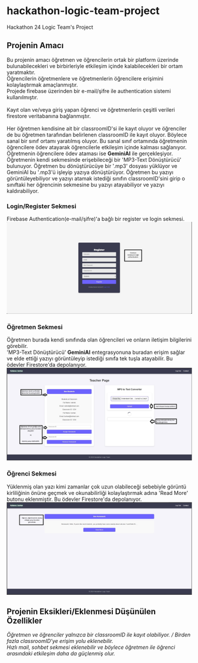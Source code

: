 # hackathon-logic-team-project
Hackathon 24 Logic Team's Project
## Projenin Amacı
Bu projenin amacı öğretmen ve öğrencilerin ortak bir platform üzerinde bulunabilecekleri ve birbirleriyle etkileşim içinde kalabilecekleri bir ortam yaratmaktır.<br/>
Öğrencilerin öğretmenlere ve öğretmenlerin öğrencilere erişimini kolaylaştırmak amaçlanmıştır.<br/>
Projede firebase üzerinden bir e-mail/şifre ile authentication sistemi kullanılmıştır.<br/><br/>
Kayıt olan ve/veya giriş yapan öğrenci ve öğretmenlerin çeşitli verileri firestore veritabanına bağlanmıştır.<br/><br/>
Her öğretmen kendisine ait bir classroomID'si ile kayıt oluyor ve öğrenciler de bu öğretmen tarafından belirlenen classroomID ile kayıt oluyor. Böylece sanal bir sınıf ortamı yaratılmış oluyor. Bu sanal sınıf ortamında öğretmenin öğrencilere ödev atayarak öğrencilerle etkileşim içinde kalması sağlanıyor.<br/>
Öğretmenin öğrencilere ödev ataması ise **GeminiAI** ile gerçekleşiyor. Öğretmenin kendi sekmesinde erişebileceği bir 'MP3-Text Dönüştürücü' bulunuyor. Öğretmen bu dönüştürücüye bir '.mp3' dosyası yüklüyor ve GeminiAI bu '.mp3'ü işleyip yazıya dönüştürüyor. Öğretmen bu yazıyı görüntüleyebiliyor ve yazıyı atamak istediği sınıfın classroomID'sini girip o sınıftaki her öğrencinin sekmesine bu yazıyı atayabiliyor ve yazıyı kaldırabiliyor. 

### Login/Register Sekmesi
Firebase Authentication(e-mail/şifre)'a bağlı bir register ve login sekmesi.
![login](https://github.com/salihalperc/hackathon-logic-team-project/blob/main/images/login.jpg)

### Öğretmen Sekmesi
Öğretmen burada kendi sınıfında olan öğrencileri ve onların iletişim bilgilerini görebilir.<br/>
'MP3-Text Dönüştürücü' **GeminiAI** entegrasyonuna buradan erişim sağlar ve elde ettiği yazıyı görüntüleyip istediği sınıfa tek tuşla atayabilir.
Bu ödevler Firestore'da depolanıyor.
![admin](https://github.com/salihalperc/hackathon-logic-team-project/blob/main/images/admin.jpg)

### Öğrenci Sekmesi
Yüklenmiş olan yazı kimi zamanlar çok uzun olabileceği sebebiyle görüntü kirliliğinin önüne geçmek ve okunabilirliği kolaylaştırmak adına 'Read More' butonu eklenmiştir.
Bu ödevler Firestore'da depolanıyor.
![user](https://github.com/salihalperc/hackathon-logic-team-project/blob/main/images/user.jpg)

## Projenin Eksikleri/Eklenmesi Düşünülen Özellikler
*Öğretmen ve öğrenciler yalnızca bir classroomID ile kayıt olabiliyor. / Birden fazla classroomID'ye erişim yolu eklenebilir.*<br/>
*Hızlı mail, sohbet sekmesi eklenebilir ve böylece öğretmen ile öğrenci arasındaki etkileşim daha da güçlenmiş olur.*
